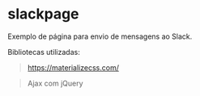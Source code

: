 # slackpage

Exemplo de página para envio de mensagens ao Slack.

Bibliotecas utilizadas:

> https://materializecss.com/

> Ajax com jQuery
